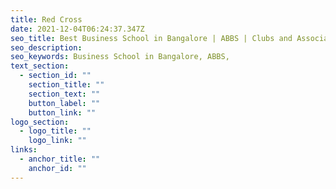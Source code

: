 ```yaml
---
title: Red Cross
date: 2021-12-04T06:24:37.347Z
seo_title: Best Business School in Bangalore | ABBS | Clubs and Associations | Red Cross
seo_description: 
seo_keywords: Business School in Bangalore, ABBS, 
text_section:
  - section_id: ""
    section_title: ""
    section_text: ""
    button_label: ""
    button_link: ""
logo_section:
  - logo_title: ""
    logo_link: ""
links:
  - anchor_title: ""
    anchor_id: ""
---
```

